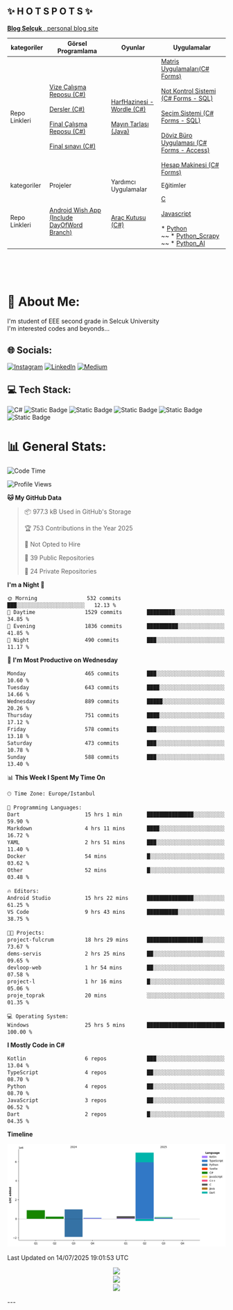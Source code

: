 ## ✨ H O T S P O T S ✨

<p align = "center">

[**Blog Selçuk** , personal blog site](https://selcukdinc.github.io/)

kategoriler|Görsel Programlama|Oyunlar|Uygulamalar
--|--|--|--
Repo Linkleri | <br>[Vize Çalışma Reposu (C#)](https://github.com/selcukdinc/VizeCalisma)<br><br>[Dersler (C#)](https://github.com/selcukdinc/gorsel-programlama)<br><br>[Final Çalışma Reposu (C#)](https://github.com/selcukdinc/GP_FinalCalisma)<br><br>[Final sınavı (C#)](https://github.com/selcukdinc/GP_Final)<br><br>| [HarfHazinesi - Wordle (C#)](https://github.com/selcukdinc/HarfHazinesiPub) <br><br> [Mayın Tarlası (Java)](https://github.com/selcukdinc/JavaMineSweeper)|[Matris Uygulamaları(C# Forms)](https://github.com/selcukdinc/matrisUygulamalariCSharp)<br><br>[Not Kontrol Sistemi (C# Forms - SQL)](https://github.com/selcukdinc/NKS)<br><br>[Seçim Sistemi (C# Forms - SQL)](https://github.com/selcukdinc/secimSistemi)<br><br>[Döviz Büro Uygulaması (C# Forms - Access)](https://github.com/selcukdinc/DovizBuro)<br><br>[Hesap Makinesi (C# Forms)](https://github.com/selcukdinc/BasitHesapMakinesiCSharp)
kategoriler | Projeler | Yardımcı Uygulamalar | Eğitimler 
Repo Linkleri |<br>[Android Wish App (Include DayOfWord Branch)](https://github.com/selcukdinc/androidWishApp) <br><br>| [Araç Kutusu (C#)](https://github.com/selcukdinc/AracKutusu-CSharp) | [C](https://github.com/selcukdinc/HelloC)<br><br>[Javascript](https://github.com/selcukdinc/HelloJavascript)<br><br> * [Python](https://github.com/selcukdinc/HelloPython)<br>~~ * [Python_Scrapy](https://github.com/selcukdinc/Python_HelloScrapy)<br>~~ * [Python_AI](https://github.com/selcukdinc/Python_AI)

</p>

<br><br><br>
# 💫 About Me:
I'm student of EEE second grade in Selcuk University<br>I'm interested codes and beyonds...<br>

## 🌐 Socials:

[![Instagram](https://img.shields.io/badge/Instagram-%23E4405F.svg?logo=Instagram&logoColor=white)](https://instagram.com/selcuk._._) [![LinkedIn](https://img.shields.io/badge/LinkedIn-%230077B5.svg?logo=linkedin&logoColor=white)](https://linkedin.com/in/selcukdinc) [![Medium](https://img.shields.io/badge/Medium-12100E?logo=medium&logoColor=white)](https://medium.com/@@selcukdinc2508) 

## 💻 Tech Stack:
![C#](https://img.shields.io/badge/c%23-%23239120.svg?style=for-the-badge&logo=csharp&logoColor=white) ![Static Badge](https://img.shields.io/badge/test-.NET-black?style=flat-square&logo=dotnet&logoColor=black&label=%20&labelColor=white&color=purple&cacheSeconds=3600) ![Static Badge](https://img.shields.io/badge/build-Javascript-brightgreen?style=flat-square&logo=javascript&logoColor=yellow&label=%20&labelColor=white&color=white) ![Static Badge](https://img.shields.io/badge/build-C-brightgreen?style=flat-square&logo=c&logoColor=black&label=%20&labelColor=white&color=black)
 ![Static Badge](https://img.shields.io/badge/build-Kotlin-brightgreen?style=flat-square&logo=kotlin&logoColor=purple&label=%20&labelColor=white&color=white) ![Static Badge](https://img.shields.io/badge/test-Flutter-white?style=flat-square&logo=flutter&logoColor=blue&label=%20&labelColor=white&color=grey&cacheSeconds=3600) 





# 📊 General Stats:

<!--START_SECTION:waka-->
![Code Time](http://img.shields.io/badge/Code%20Time-47%20hrs%206%20mins-blue)

![Profile Views](http://img.shields.io/badge/Profile%20Views-2-blue)

**🐱 My GitHub Data** 

> 📦 977.3 kB Used in GitHub's Storage 
 > 
> 🏆 753 Contributions in the Year 2025
 > 
> 🚫 Not Opted to Hire
 > 
> 📜 39 Public Repositories 
 > 
> 🔑 24 Private Repositories 
 > 
**I'm a Night 🦉** 

```text
🌞 Morning                532 commits         ███░░░░░░░░░░░░░░░░░░░░░░   12.13 % 
🌆 Daytime                1529 commits        █████████░░░░░░░░░░░░░░░░   34.85 % 
🌃 Evening                1836 commits        ██████████░░░░░░░░░░░░░░░   41.85 % 
🌙 Night                  490 commits         ███░░░░░░░░░░░░░░░░░░░░░░   11.17 % 
```
📅 **I'm Most Productive on Wednesday** 

```text
Monday                   465 commits         ███░░░░░░░░░░░░░░░░░░░░░░   10.60 % 
Tuesday                  643 commits         ████░░░░░░░░░░░░░░░░░░░░░   14.66 % 
Wednesday                889 commits         █████░░░░░░░░░░░░░░░░░░░░   20.26 % 
Thursday                 751 commits         ████░░░░░░░░░░░░░░░░░░░░░   17.12 % 
Friday                   578 commits         ███░░░░░░░░░░░░░░░░░░░░░░   13.18 % 
Saturday                 473 commits         ███░░░░░░░░░░░░░░░░░░░░░░   10.78 % 
Sunday                   588 commits         ███░░░░░░░░░░░░░░░░░░░░░░   13.40 % 
```


📊 **This Week I Spent My Time On** 

```text
🕑︎ Time Zone: Europe/Istanbul

💬 Programming Languages: 
Dart                     15 hrs 1 min        ███████████████░░░░░░░░░░   59.90 % 
Markdown                 4 hrs 11 mins       ████░░░░░░░░░░░░░░░░░░░░░   16.72 % 
YAML                     2 hrs 51 mins       ███░░░░░░░░░░░░░░░░░░░░░░   11.40 % 
Docker                   54 mins             █░░░░░░░░░░░░░░░░░░░░░░░░   03.62 % 
Other                    52 mins             █░░░░░░░░░░░░░░░░░░░░░░░░   03.48 % 

🔥 Editors: 
Android Studio           15 hrs 22 mins      ███████████████░░░░░░░░░░   61.25 % 
VS Code                  9 hrs 43 mins       ██████████░░░░░░░░░░░░░░░   38.75 % 

🐱‍💻 Projects: 
project-fulcrum          18 hrs 29 mins      ██████████████████░░░░░░░   73.67 % 
dems-servis              2 hrs 25 mins       ██░░░░░░░░░░░░░░░░░░░░░░░   09.65 % 
devloop-web              1 hr 54 mins        ██░░░░░░░░░░░░░░░░░░░░░░░   07.58 % 
project-l                1 hr 16 mins        █░░░░░░░░░░░░░░░░░░░░░░░░   05.06 % 
proje_toprak             20 mins             ░░░░░░░░░░░░░░░░░░░░░░░░░   01.35 % 

💻 Operating System: 
Windows                  25 hrs 5 mins       █████████████████████████   100.00 % 
```

**I Mostly Code in C#** 

```text
Kotlin                   6 repos             ███░░░░░░░░░░░░░░░░░░░░░░   13.04 % 
TypeScript               4 repos             ██░░░░░░░░░░░░░░░░░░░░░░░   08.70 % 
Python                   4 repos             ██░░░░░░░░░░░░░░░░░░░░░░░   08.70 % 
JavaScript               3 repos             ██░░░░░░░░░░░░░░░░░░░░░░░   06.52 % 
Dart                     2 repos             █░░░░░░░░░░░░░░░░░░░░░░░░   04.35 % 
```



**Timeline**

![Lines of Code chart](https://raw.githubusercontent.com/selcukdinc/selcukdinc/main/assets/bar_graph.png)


 Last Updated on 14/07/2025 19:01:53 UTC
<!--END_SECTION:waka-->




<p align="center">
<img src=https://github-readme-stats.vercel.app/api?username=selcukdinc&theme=merko&hide_border=true&include_all_commits=false&count_private=false><br/> 
<img src=https://github-readme-streak-stats.herokuapp.com/?user=selcukdinc&theme=merko&hide_border=true><br/>
<img src=https://github-readme-stats.vercel.app/api/top-langs/?username=selcukdinc&theme=merko&hide_border=true&include_all_commits=false&count_private=false&layout=compact></p>
---
<!--
<p align="center">
<img src=https://visitcount.itsvg.in/api?id=selcukdinc&icon=6&color=3)](https://visitcount.itsvg.in> </p>
-->

